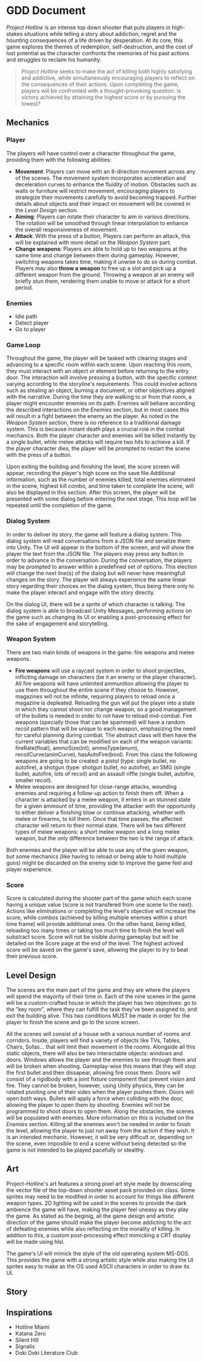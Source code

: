 # GDD Document

_Project Hotline_ is an intense top down shooter that puts players in high-stakes situations while telling a story about addiction, regret and the hounting consequences of a life driven by desperation. At its core, this game explores the themes of redemption, self-destruction, and the cost of lost potential as the character confronts the memories of his past actions and struggles to reclaim his humanity.

> _Project Hotline_ seeks to make the act of killing both highly satisfying and addictive, while simultaneously encouraging players to reflect on the consequences of their actions. Upon completing the game, players will be confronted with a thought-provoking question: is victory achieved by attaining the highest score or by pursuing the lowest?

## Mechanics

### Player

The players will have control over a character throughout the game, providing them with the following abilities:

- **Movement**: Players can move with an 8-direction movement across any of the scenes. The movement system incorporates acceleration and deceleration curves to enhance the fluidity of motion. Obstacles such as walls or furniture will restrict movement, encouraging players to strategize their movements carefully to avoid becoming trapped. Further details about objects and their impact on movement will be covered in the _Level Design_ section.
- **Aiming**: Players can rotate their character to aim in various directions. The rotation will be smoothed through linear interpolation to enhance the overall responsiveness of movement.
- **Attack**: With the press of a button, Players can perform an attack, this will be explained with more detail on the _Weapon System_ part.
- **Change weapons**: Players are able to hold up to two weapons at the same time and change between them during gameplay. However, switching weapons takes time, making it unwise to do so during combat. Players may also **throw a weapon** to free up a slot and pick up a different weapon from the ground. Throwing a weapon at an enemy will briefly stun them, rendering them unable to move or attack for a short period.

### Enemies

- Idle path
- Detect player
- Go to player

### Game Loop

Throughout the game, the player will be tasked with clearing stages and advancing to a specific room within each scene. Upon reaching this room, they must interact with an object or element before returning to the entry door. The interaction will involve pressing a button, with the specific context varying according to the storyline's requirements. This could involve actions such as stealing an object, burning a document, or other objectives aligned with the narrative. During the time they are walking to or from that room, a player might encounter enemies on its path. Enemies will behave according the described interactions on the _Enemies_ section, but in most cases this will result in a fight between the enemy an the player. As noted in the _Weapon System_ section, there is no reference to a traditional damage system. This is because instant death plays a crucial role in the combat mechanics. Both the player character and enemies will be killed instantly by a single bullet, while melee attacks will require two hits to achieve a kill. If the player character dies, the player will be prompted to restart the scene with the press of a button.

Upon exiting the building and finishing the level, the score screen will appear, recording the player's high score on the save file.Additional information, such as the number of enemies killed, total enemies eliminated in the scene, highest kill combo, and time taken to complete the scene, will also be displayed in this section. After this screen, the player will be presented with some dialog before entering the next stage. This loop will be repeated until the completion of the game.

### Dialog System

In order to deliver its story, the game will feature a dialog system. This dialog system will read conversations from a JSON file and serialize them into Unity. The UI will appear in the bottom of the screen, and will show the player the text from the JSON file. The players may press any button in order to advance in the conversation. During the conversation, the players may be prompted to answer within a predefined set of options. This election will change the next line(s) of the dialog but will never have meaningfull changes on the story. The player will always experience the same linear story regarding their choices on the dialog system, thus being there only to make the player interact and engage with the story directly.

On the dialog UI, there will be a sprite of which character is talking. The dialog system is able to broadcast Unity Messages, performing actions on the game such as changing its UI or enabling a post-processing effect for the sake of engagement and storytelling.

### Weapon System

There are two main kinds of weapons in the game: fire weapons and melee weapons.

- **Fire weapons** will use a raycast system in order to shoot projectiles, inflicting damage on characters (be it an enemy or the player character). All fire weapons will have unlimited ammunition allowing the player to use them throughout the entire scene if they choose to. However, magazines will not be infinite, requiring players to reload once a magazine is depleated. Reloading the gun will put the player into a state in which they cannot shoot nor change weapon, so a good management of the bullets is needed in order to not have to reload mid-combat. Fire weapons (specially those that can be spammed) will have a random recoil pattern that will be unique to each weapon, emphasizing the need for careful planning during combat. The abstract class will then have the current variables that can be modified on each of the weapon variants: fireRate(float), ammoSize(int), ammoType(enum), recoilCurve(animCurve), hasAutoFire(bool). From this class the following weapons are going to be created: a pistol (type: single bullet, no autofire), a shotgun (type: shotgun bullet, no autofire), an SMG (single bullet, autofire, lots of recoil) and an assault riffle (single bullet, autofire, smaller recoil).
- Melee weapons are designed for close-range attacks, wounding enemies and requiring a follow-up action to finish them off. When a character is attacked by a melee weapon, it enters in an stunned state for a given ammount of time, providing the attacker with the opportunity to either deliver a finishing blow or continue attacking, whether with melee or firearms, to kill them. Once that time passes, the affected character will return to their normal state. There will be two different types of melee weapons: a short melee weapon and a long melee weapon, but the only difference between the two is the range of attack.

Both enemies and the player will be able to use any of the given weapon, but some mechanics (like having to reload or being able to hold multiple guns) might be discarded on the enemy side to improve the game feel and player experience.

### Score

Score is calculated during the shooter part of the game which each scene having a unique value (score is not transfered from one scene to the next). Actions like eliminations or completing the level's objective will increase the score, while combos (achieved by killing multiple enemies within a short time frame) will provide additional ones. On the other hand, being killed, reloading too many times or taking too much time to finish the level will substract score. Score will not be visible during gameplay but will be detailed on the Score page at the end of the level. The highest achived score will be saved on the game's save, allowing the player to try to beat their previous score.

## Level Design

The scenes are the main part of the game and they are where the players will spend the mayority of their time in. Each of the nine scenes in the game will be a custom-crafted house in which the player has two objectives: go to the "key room", where they can fulfill the task they've been assigned to, and exit the building alive. This two conditions MUST be made in order for the player to finish the scene and go to the score screen. 

All the scenes will consist of a house with a various number of rooms and corridors. Inside, players will find a variety of objects like TVs, Tables, Chairs, Sofas... that will limit their movement in the rooms. Alongside all this static objects, there will also be two interactable objects: windows and doors. Windows allows the player and the enemies to see through them and will be broken when shooting. Gameplay-wise this means that they will stop the first bullet and then dissapear, allowing fire cross them. Doors will consist of a rigidbody with a joint fixture component that prevent vision and fire. They cannot be broken, however, using Unity physics, they can be rotated pivoting one of their sides when the player pushes them. Doors will open both ways. Bullets will apply a force when colliding with the door, allowing the player to open them by shooting. Enemies will not be programmed to shoot doors to open them. Along the obstacles, the scenes will be populated with enemies. More information on this is included on the _Enemies_ section. Killing all the enemies won't be needed in order to finish the level, allowing the player to just run away from the action if they wish. It is an intended mechanic. However, it will be very difficult or, depending on the scene, even imposible to end a scene without being detected so the game is not intended to be played pacefully or stealthy.

## Art

Project-Hotline's art features a strong pixel art style made by downscaling the vector file of the top-down shooter asset pack provided on class. Some sprites may need to be modified in order to account for things like different weapon types. 2D lighting will be used in the scenes to provide the dark ambience the game will have, making the player feel uneasy as they play the game. As stated as the beginig, all the game design and artistic direction of the game should make the player become addicting to the act of defeating enemies while also reflecting on the morality of killing. In addition to this, a custom post-processing effect mimicking a CRT display will be made using hlsl.

The game's UI will mimick the style of the old operating system MS-DOS. This provides the game with a strong artistic style while also making the UI sprites easy to make as the OS used ASCII characters in order to draw its UI.

## Story

## Inspirations

- Hotline Miami
- Katana Zero
- Silent Hill
- Signalis
- Doki Doki Literature Club